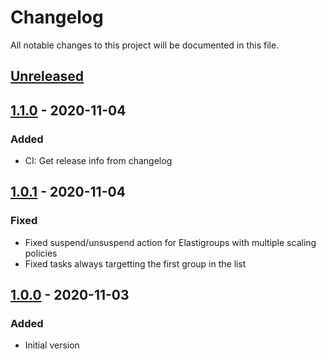 # Changelog

All notable changes to this project will be documented in this file.

## [Unreleased]

## [1.1.0] - 2020-11-04

### Added

- CI: Get release info from changelog

## [1.0.1] - 2020-11-04

### Fixed

- Fixed suspend/unsuspend action for Elastigroups with multiple scaling policies
- Fixed tasks always targetting the first group in the list

## [1.0.0] - 2020-11-03

### Added

- Initial version

[unreleased]: https://github.com/SupersonicAds/spotcli/compare/v1.1.0...HEAD
[1.1.0]: https://github.com/SupersonicAds/spotcli/compare/v1.1.0...v1.0.1
[1.0.1]: https://github.com/SupersonicAds/spotcli/compare/v1.0.0...v1.0.1
[1.0.0]: https://github.com/SupersonicAds/spotcli/releases/tag/v1.0.0
